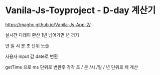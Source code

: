 # Vanila-Js-Toyproject - D-day 계산기
https://maghc.github.io/Vanila-Js-App-2/

실시간 디데이 환산 
1년 넘어가면 년 까지 

년  일 시 분 초 단위 노출 

사용자 input 값 date로 변환 

getTime  으로  ms 단위로 변환후 각각 초 / 분 /시 /일 / 년 단위로 제 계산 
